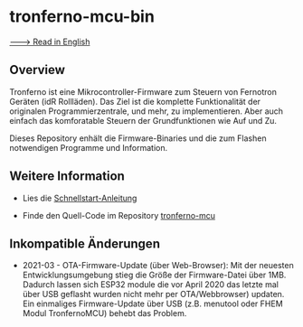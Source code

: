 # tronferno-mcu-bin

[---> Read in English](README.md)

## Overview

  Tronferno ist eine Mikrocontroller-Firmware zum Steuern von Fernotron Geräten (idR Rollläden).
  Das Ziel ist die komplette Funktionalität der originalen Programmierzentrale, und mehr, zu implementieren.  Aber auch einfach das komforatable Steuern der Grundfunktionen wie Auf und Zu.
  
  Dieses Repository enhält die Firmware-Binaries und die zum Flashen notwendigen Programme und Information. 
  
  
## Weitere Information
  
   * Lies die [Schnellstart-Anleitung](docs/starter-de.md)
   
   * Finde den Quell-Code im Repository [tronferno-mcu](https://github.com/zwiebert/tronferno-mcu)
   
  
## Inkompatible Änderungen

   * 2021-03 - OTA-Firmware-Update (über Web-Browser): Mit der neuesten Entwicklungsumgebung stieg die Größe der Firmware-Datei über 1MB. Dadurch lassen sich ESP32 module die vor April 2020 das letzte mal über USB geflasht wurden nicht mehr per OTA/Webbrowser) updaten.  Ein einmaliges Firmware-Update über USB (z.B. menutool oder FHEM Modul TronfernoMCU) behebt das Problem.